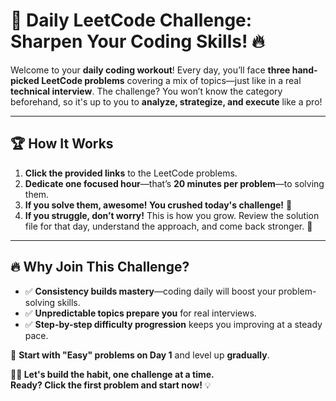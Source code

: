 # 🚀 Daily LeetCode Challenge: Sharpen Your Coding Skills! 🔥  

Welcome to your **daily coding workout**! Every day, you’ll face **three hand-picked LeetCode problems** covering a mix of topics—just like in a real **technical interview**. The challenge? You won’t know the category beforehand, so it's up to you to **analyze, strategize, and execute** like a pro!  

---

## 🏆 How It Works  

1. **Click the provided links** to the LeetCode problems.  
2. **Dedicate one focused hour**—that’s **20 minutes per problem**—to solving them.  
3. **If you solve them, awesome! You crushed today's challenge!** 🎉  
4. **If you struggle, don’t worry!** This is how you grow. Review the solution file for that day, understand the approach, and come back stronger. 💪  

---

## 🔥 Why Join This Challenge?  

- ✅ **Consistency builds mastery**—coding daily will boost your problem-solving skills.  
- ✅ **Unpredictable topics prepare you** for real interviews.  
- ✅ **Step-by-step difficulty progression** keeps you improving at a steady pace.  

📢 **Start with "Easy" problems on Day 1** and level up **gradually**.  

**👨‍💻 Let's build the habit, one challenge at a time.**  
**Ready? Click the first problem and start now!** 💡

